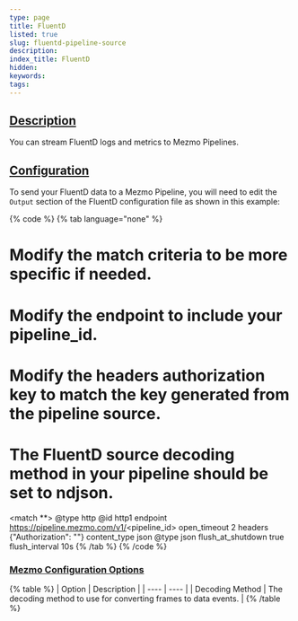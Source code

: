 ```yaml
---
type: page
title: FluentD
listed: true
slug: fluentd-pipeline-source
description: 
index_title: FluentD
hidden: 
keywords: 
tags: 
---
```


## [Description](https://docs.mezmo.com/docs/fluentid-pipeline-source#description)

You can stream FluentD logs and metrics to Mezmo Pipelines.

## [Configuration](https://docs.mezmo.com/docs/fluentid-pipeline-source#configuration)

To send your FluentD data to a Mezmo Pipeline, you will need to edit the `Output` section of the FluentD configuration file as shown in this example:

{% code %}
{% tab language="none" %}
# Modify the match criteria to be more specific if needed.
# Modify the endpoint to include your pipeline_id.
# Modify the headers authorization key to match the key generated from the pipeline source.

# The FluentD source decoding method in your pipeline should be set to ndjson.

  <match **>
    @type http
    @id   http1
    endpoint https://pipeline.mezmo.com/v1/<pipeline_id>
    open_timeout 2
    headers {"Authorization": "<key>"}
    content_type json
    <format>
      @type json
    </format>
    <buffer>
      flush_at_shutdown true
      flush_interval 10s
    </buffer>
  </match>
{% /tab %}
{% /code %}

### [Mezmo Configuration Options](https://docs.mezmo.com/docs/fluentid-pipeline-source#mezmo-configuration-options)

{% table %}
| Option | Description | 
| ---- | ---- | 
| Decoding Method | The decoding method to use for converting frames to data events. | 
{% /table %}